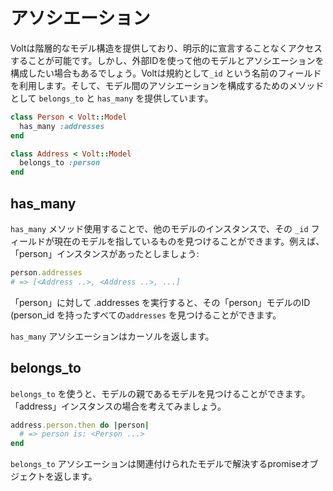 # アソシエーション

Voltは階層的なモデル構造を提供しており、明示的に宣言することなくアクセスすることが可能です。しかし、外部IDを使って他のモデルとアソシエーションを構成したい場合もあるでしょう。Voltは規約として```_id``` という名前のフィールドを利用します。そして、モデル間のアソシエーションを構成するためのメソッドとして ```belongs_to``` と ```has_many``` を提供しています。

```ruby
class Person < Volt::Model
  has_many :addresses
end

class Address < Volt::Model
  belongs_to :person
end
```

## has_many

```has_many``` メソッド使用することで、他のモデルのインスタンスで、その ```_id``` フィールドが現在のモデルを指しているものを見つけることができます。例えば、「person」インスタンスがあったとしましょう:

```ruby
person.addresses
# => [<Address ..>, <Address ..>, ...]
```

「person」に対して .addresses を実行すると、その「person」モデルのID (person_id を持ったすべての```addresses``` を見つけることができます。

```has_many``` アソシエーションはカーソルを返します。

## belongs_to

```belongs_to``` を使うと、モデルの親であるモデルを見つけることができます。「address」インスタンスの場合を考えてみましょう。

```ruby
address.person.then do |person|
  # => person is: <Person ...>
end
```

```belongs_to``` アソシエーションは関連付けられたモデルで解決するpromiseオブジェクトを返します。

